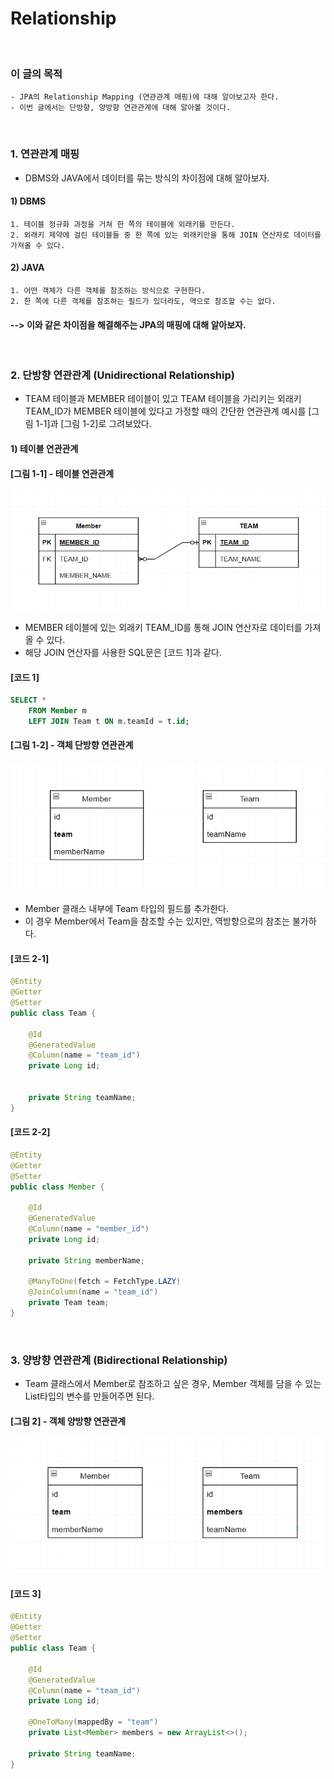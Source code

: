 # Relationship
<br/>

### 이 글의 목적
```plaintext
- JPA의 Relationship Mapping (연관관계 매핑)에 대해 알아보고자 한다.
- 이번 글에서는 단방향, 양방향 연관관계에 대해 알아볼 것이다.
```
<br/>

### 1. 연관관계 매핑
- DBMS와 JAVA에서 데이터를 묶는 방식의 차이점에 대해 알아보자.
#### 1) DBMS
```plaintext
1. 테이블 정규화 과정을 거쳐 한 쪽의 테이블에 외래키를 만든다.
2. 외래키 제약에 걸린 테이블들 중 한 쪽에 있는 외래키만을 통해 JOIN 연산자로 데이터를 가져올 수 있다.
```
#### 2) JAVA
```plaintext
1. 어떤 객체가 다른 객체를 참조하는 방식으로 구현한다.
2. 한 쪽에 다른 객체를 참조하는 필드가 있더라도, 역으로 참조할 수는 없다.
```
#### --> 이와 같은 차이점을 해결해주는 JPA의 매핑에 대해 알아보자.
<br/>

### 2. 단방향 연관관계 (Unidirectional Relationship)
- TEAM 테이블과 MEMBER 테이블이 있고 TEAM 테이블을 가리키는 외래키 TEAM_ID가 MEMBER 테이블에 있다고 가정할 때의 간단한 연관관계 예시를 [그림 1-1]과 [그림 1-2]로 그려보았다.
#### 1) 테이블 연관관계
#### [그림 1-1] - 테이블 연관관계
![IMAGE](../../../images/tableRelationship0001.png)
- MEMBER 테이블에 있는 외래키 TEAM_ID를 통해 JOIN 연산자로 데이터를 가져올 수 있다.
- 해당 JOIN 연산자를 사용한 SQL문은 [코드 1]과 같다.
#### [코드 1]
```sql
SELECT *
    FROM Member m
    LEFT JOIN Team t ON m.teamId = t.id;
```
#### [그림 1-2] - 객체 단방향 연관관계
![IMAGE](../../../images/tableRelationship0002.png)
- Member 클래스 내부에 Team 타입의 필드를 추가한다.
- 이 경우 Member에서 Team을 참조할 수는 있지만, 역방향으로의 참조는 불가하다.
#### [코드 2-1]
```java
@Entity
@Getter
@Setter
public class Team {

    @Id
    @GeneratedValue
    @Column(name = "team_id")
    private Long id;

    
    private String teamName;
}
```
#### [코드 2-2]
```java
@Entity
@Getter
@Setter
public class Member {

    @Id
    @GeneratedValue
    @Column(name = "member_id")
    private Long id;

    private String memberName;

    @ManyToOne(fetch = FetchType.LAZY)
    @JoinColumn(name = "team_id")
    private Team team;
}
```
<br/>

### 3. 양방향 연관관계 (Bidirectional Relationship)
- Team 클래스에서 Member로 참조하고 싶은 경우, Member 객체를 담을 수 있는 List타입의 변수를 만들어주면 된다.
#### [그림 2] - 객체 양방향 연관관계
![IMAGE](../../../images/tableRelationship0003.png)
#### [코드 3]
```java
@Entity
@Getter
@Setter
public class Team {

    @Id
    @GeneratedValue
    @Column(name = "team_id")
    private Long id;

    @OneToMany(mappedBy = "team")
    private List<Member> members = new ArrayList<>();

    private String teamName;
}
```
